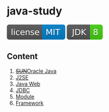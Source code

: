 # java-study

[![license](svg/license-MIT-blue.svg)](LICENSE)
[![JDK](svg/JDK-8-brightgreen.svg)](README.md)


## Content

1. [~~SUN~~Oracle Java](jdk/JDK.md)
1. [J2SE](j2se/J2SE.md)
1. [Java Web](javaweb/JavaWeb.md)
1. [JDBC](jdbc/JDBC.md)
1. [Module](module/Module.md)
1. [Framework](framework/Framework.md)

